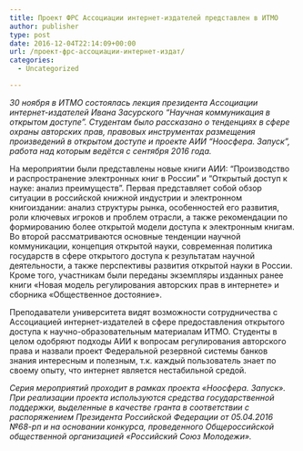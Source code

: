 ```yaml
---
title: Проект ФРС Ассоциации интернет-издателей представлен в ИТМО
author: publisher
type: post
date: 2016-12-04T22:14:09+00:00
url: /проект-фрс-ассоциации-интернет-издат/
categories:
  - Uncategorized

---
```

*30 ноября в ИТМО состоялась лекция президента Ассоциации интернет-издателей Ивана Засурского &#8220;Научная коммуникация в открытом доступе&#8221;. Студентам было рассказано о тенденциях в сфере охраны авторских прав, правовых инструментах размещения произведений в открытом доступе и проекте АИИ &#8220;Ноосфера. Запуск&#8221;, работа над которым ведётся с сентября 2016 года.*

На мероприятии были представлены новые книги АИИ: &#8220;Производство и распространение электронных книг в России&#8221; и &#8220;Открытый доступ к науке: анализ преимуществ&#8221;. Первая представляет собой обзор ситуации в российской книжной индустрии и электронном книгоиздании: анализ структуры рынка, особенностей его развития, роли ключевых игроков и проблем отрасли, а также рекомендации по формированию более открытой модели доступа к электронным книгам. Во второй рассматриваются основные тенденции научной коммуникации, концепция открытой науки, современная политика государств в сфере открытого доступа к результатам научной деятельности, а также перспективы развития открытой науки в России. Кроме того, участникам были переданы экземпляры изданных ранее книги «Новая модель регулирования авторских прав в интернете» и сборника «Общественное достояние».<article>Преподаватели университета видят возможности сотрудничества с Ассоциацией интернет-издателей в сфере предоставления открытого доступа к научно-образовательным материалам ИТМО. Студенты в целом одобряют подходы АИИ к вопросам регулирования авторского права и назвали проект Федеральной резервной системы банков знания интересным и полезным, т.к. каждый пользователь знает по своему опыту, что интернет является нестабильной средой.</p> 

_Серия мероприятий проходит в рамках проекта «Ноосфера. Запуск». При реализации проекта используются средства государственной поддержки, выделенные в качестве гранта в соответствии c распоряжением Президента Российской Федерации от 05.04.2016 №68-рп и на основании конкурса, проведенного Общероссийской общественной организацией «Российский Союз Молодежи»._
